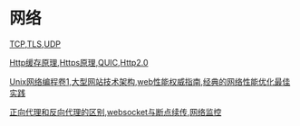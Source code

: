 # 网络

[TCP](./TCP/TCP.md),[TLS](./TLS/TLS.md),[UDP](./UDP/UDP.md)

[Http缓存原理](./Http缓存原理.md),[Https原理](./Https原理.md),[QUIC](./QUIC/QUIC.md),[Http2.0](./Http2.0/Http2.0.md)

[Unix网络编程卷1](./Unix网络编程卷1/README.md),[大型网站技术架构](/大型网站技术架构/大型网站技术架构.md),[web性能权威指南](./web性能权威指南.md),[经典的网络性能优化最佳实践](./经典的网络性能优化最佳实践.md)


[正向代理和反向代理的区别](./正向代理和反向代理的区别.md),[websocket与断点续传](./websocket与断点续传.md),[网络监控](./网络监控.md)

